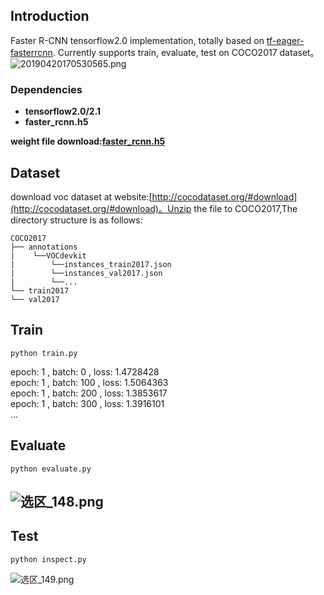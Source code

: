 ## Introduction
Faster R-CNN tensorflow2.0 implementation, totally based on [tf-eager-fasterrcnn](https://github.com/Viredery/tf-eager-fasterrcnn). Currently supports train, evaluate, test on COCO2017 dataset。<br />![20190420170530565.png](https://cdn.nlark.com/yuque/0/2020/png/216914/1585448256253-5e13c2c8-8fa7-42ce-a5cd-85ad652c673e.png#align=left&display=inline&height=389&name=20190420170530565.png&originHeight=389&originWidth=754&size=86491&status=done&style=none&width=754)
### Dependencies

- **tensorflow2.0/2.1**
- **faster_rcnn.h5**

**weight file download:**[**faster_rcnn.h5**](https://pan.baidu.com/s/1I5PGkpvnDSduJnngoWuktQ)

## Dataset
download voc dataset at website:[http://cocodataset.org/#download](http://cocodataset.org/#download)。Unzip the  file to COCO2017,The directory structure is as follows: 
```
COCO2017 
├── annotations
|    └──VOCdevkit
|        └──instances_train2017.json
| 		 └──instances_val2017.json
| 		 └──...
└── train2017
└── val2017
```
## 
## Train
```shell
python train.py
```
epoch: 1 , batch: 0 , loss: 1.4728428<br />epoch: 1 , batch: 100 , loss: 1.5064363<br />epoch: 1 , batch: 200 , loss: 1.3853617<br />epoch: 1 , batch: 300 , loss: 1.3916101<br />...<br />

## Evaluate
```shell
python evaluate.py
```
## ![选区_148.png](https://cdn.nlark.com/yuque/0/2020/png/216914/1585448531206-764451c3-d2b4-4d47-8a78-037e677b685e.png#align=left&display=inline&height=508&name=%E9%80%89%E5%8C%BA_148.png&originHeight=508&originWidth=687&size=474429&status=done&style=none&width=687)
## Test
```shell
python inspect.py
```
![选区_149.png](https://cdn.nlark.com/yuque/0/2020/png/216914/1585449376095-4c09e1ed-0bed-4689-a618-d383ddbcf2c1.png#align=left&display=inline&height=734&name=%E9%80%89%E5%8C%BA_149.png&originHeight=734&originWidth=979&size=1225491&status=done&style=none&width=979)<br />


